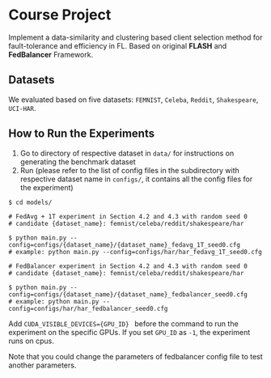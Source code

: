 # Course Project
Implement a data-similarity and clustering based client selection method for fault-tolerance and efficiency in FL.
Based on original **FLASH** and **FedBalancer** Framework.



## Datasets

We evaluated based on five datasets: ```FEMNIST```, ```Celeba```, ```Reddit```, ```Shakespeare```, ```UCI-HAR```.

## How to Run the Experiments


1. Go to directory of respective dataset in `data/` for instructions on generating the benchmark dataset
2. Run (please refer to the list of config files in the subdirectory with respective dataset name in ```configs/```, it contains all the config files for the experiment)
```
$ cd models/

# FedAvg + 1T experiment in Section 4.2 and 4.3 with random seed 0
# candidate {dataset_name}: femnist/celeba/reddit/shakespeare/har

$ python main.py --config=configs/{dataset_name}/{dataset_name}_fedavg_1T_seed0.cfg
# example: python main.py --config=configs/har/har_fedavg_1T_seed0.cfg

# FedBalancer experiment in Section 4.2 and 4.3 with random seed 0
# candidate {dataset_name}: femnist/celeba/reddit/shakespeare/har

$ python main.py --config=configs/{dataset_name}/{dataset_name}_fedbalancer_seed0.cfg
# example: python main.py --config=configs/har/har_fedbalancer_seed0.cfg
```

Add ```CUDA_VISIBLE_DEVICES={GPU_ID} ``` before the command to run the experiment on the specific GPUs. If you set ```GPU_ID``` as ```-1```, the experiment runs on cpus.

Note that you could change the parameters of fedbalancer config file to test another parameters. 

